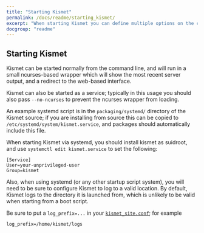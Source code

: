 ```yaml
---
title: "Starting Kismet"
permalink: /docs/readme/starting_kismet/
excerpt: "When starting Kismet you can define multiple options on the command line, config files, or perform many operations via the web interface."
docgroup: "readme"
---
```


## Starting Kismet

Kismet can be started normally from the command line, and will run in a small ncurses-based wrapper which will show the most recent server output, and a redirect to the web-based interface.

Kismet can also be started as a service; typically in this usage you should also pass `--no-ncurses` to prevent the ncurses wrapper from loading.

An example systemd script is in the `packaging/systemd/` directory of the Kismet source; if you are installing from source this can be copied to `/etc/systemd/system/kismet.service`, and packages should automatically include this file.

When starting Kismet via systemd, you should install kismet as suidroot, and use `systemctl edit kismet.service` to set the following:

```
[Service]
User=your-unprivileged-user
Group=kismet
```

Also, when using systemd (or any other startup script system), you will need to be sure to configure Kismet to log to a valid location.  By default, Kismet logs to the directory it is launched from, which is unlikely to be valid when starting from a boot script.

Be sure to put a `log_prefix=...` in your [`kismet_site.conf`](https://www.kismetwireless.net/docs/readme/config_files/#configuration-override-files---kismet_siteconf); for example

```
log_prefix=/home/kismet/logs
```

